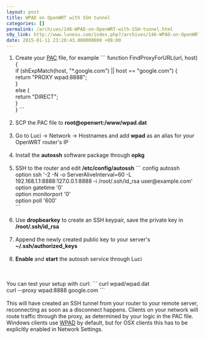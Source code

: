 ```yaml
---
layout: post
title: WPAD on OpenWRT with SSH tunnel
categories: []
permalink: /archives/146-WPAD-on-OpenWRT-with-SSH-tunnel.html
s9y_link: http://www.lunesu.com/index.php?/archives/146-WPAD-on-OpenWRT-with-SSH-tunnel.html
date: 2015-01-11 23:20:43.000000000 +08:00
---
```

<ol><li>Create your <a href="http://en.wikipedia.org/wiki/Proxy_auto-config" title="Proxy auto-config">PAC</a> file, for example
```
function FindProxyForURL(url, host) {<br />
  if (shExpMatch(host, "*.google.com") || host == "google.com") {<br />
   return "PROXY wpad:8888";<br />
  }<br />
  else {<br />
    return "DIRECT";<br />
  }<br />
}
```
</li><br />
<li>SCP the PAC file to <strong>root@openwrt:/www/wpad.dat</strong></li><br />
<li>Go to Luci -> Network -> Hostnames and add <strong>wpad</strong> as an alias for your OpenWRT router's IP</li><br />
<li>Install the <strong>autossh</strong> software package through <strong>opkg</strong></li><br />
<li>SSH to the router and edit <strong>/etc/config/autossh</strong>
```
config autossh<br />
  option ssh	'-2 -N -o ServerAliveInterval=60 -L 192.168.1.1:8888:127.0.0.1:8888 -i /root/.ssh/id_rsa user@example.com'<br />
  option gatetime	'0'<br />
  option monitorport	'0'<br />
  option poll	'600'<br />
```
</li><br />
<li>Use <strong>dropbearkey</strong> to create an SSH keypair, save the private key in <strong>/root/.ssh/id_rsa</strong></li><br />
<li>Append the newly created public key to your server's <strong>~/.ssh/authorized_keys</strong></li><br />
<li><strong>Enable</strong> and <strong>start</strong> the autossh service through Luci</li><br />
</ol><br />
You can test your setup with curl:
```
curl wpad/wpad.dat<br />
curl --proxy wpad:8888 google.com
```
<br />
<br />
This will have created an SSH tunnel from your router to your remote server, reconnecting as soon as a disconnect happens. Clients on your network will route traffic through the proxy, as determined by your logic in the PAC file.<br />
Windows clients use <a href="http://en.wikipedia.org/wiki/Web_Proxy_Autodiscovery_Protocol" title="Web Proxy Autodiscovery Protocol">WPAD</a> by default, but for OSX clients this has to be explicitly enabled in Network Settings.
